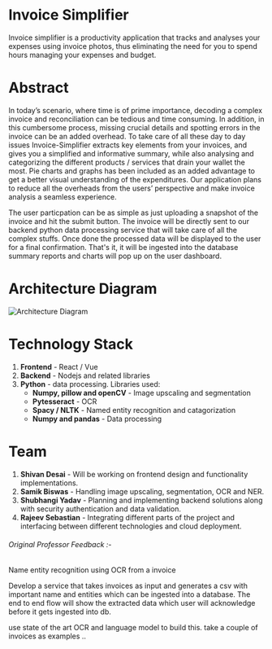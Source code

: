 # Invoice Simplifier
Invoice simplifier is a productivity application that tracks and analyses your expenses using invoice photos, thus eliminating the need for you to spend hours managing your expenses and budget.

# Abstract
In today’s scenario, where time is of prime importance, decoding a complex invoice and reconciliation can be tedious and time consuming. In addition, in this cumbersome process, missing crucial details and spotting errors in the invoice can be an added overhead. To take care of all these day to day issues Invoice-Simplifier extracts key elements from your invoices, and gives you a simplified and informative summary, while also analysing and categorizing the different products / services that drain your wallet the most. Pie charts and graphs has been included as an added advantage to get a better visual understanding of the expenditures. Our application plans to reduce all the overheads from the users’ perspective and make invoice analysis a seamless experience.

The user particpation can be as simple as just uploading a snapshot of the invoice and hit the submit button. The invoice will be directly sent to our backend python data processing service that will take care of all the complex stuffs. Once done the processed data will be displayed to the user for a final confirmation. That's it, it will be ingested into the database summary reports and charts will pop up on the user dashboard.

# Architecture Diagram
![Architecture Diagram](https://github.com/SJSUFall2019-CMPE272/Invoice-Simplifier/blob/master/Architecture.jpg)

# Technology Stack
1. __Frontend__ - React / Vue
2. __Backend__ - Nodejs and related libraries
3. __Python__ - data processing. Libraries used:
    * __Numpy, pillow and openCV__ - Image upscaling and segmentation
    * __Pytesseract__ - OCR
    * __Spacy / NLTK__ - Named entity recognition and catagorization
    * __Numpy and pandas__ - Data processing
    
    
# Team
1. __Shivan Desai__ - Will be working on frontend design and functionality implementations.
2. __Samik Biswas__ - Handling image upscaling, segmentation, OCR and NER.
3. __Shubhangi Yadav__ - Planning and implementing backend solutions along with security authentication and data validation.
4. __Rajeev Sebastian__ - Integrating different parts of the project and interfacing between different technologies and cloud deployment.

###### Original Professor Feedback :-
Name entity recognition using OCR from a invoice

Develop a service that takes invoices as input and generates a csv with important name and entities which can be ingested into a database. The end to end flow will show the extracted data which user will acknowledge before it gets ingested into db.

use state of the art OCR and language model to build this. take a couple of invoices as examples ..

